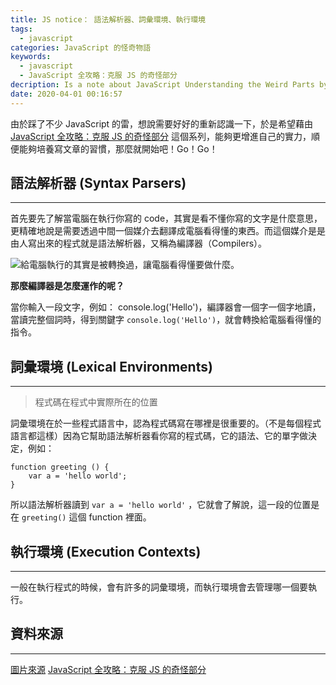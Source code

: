 ```yaml
---
title: JS notice： 語法解析器、詞彙環境、執行環境
tags:
  - javascript
categories: JavaScript 的怪奇物語
keywords:
  - javascript
  - JavaScript 全攻略：克服 JS 的奇怪部分
decription: Is a note about JavaScript Understanding the Weird Parts by Anthony Alicea
date: 2020-04-01 00:16:57
---
```


由於踩了不少 JavaScript 的雷，想說需要好好的重新認識一下，於是希望藉由 [JavaScript 全攻略：克服 JS 的奇怪部分](https://www.udemy.com/course/javascriptjs/) 這個系列，能夠更增進自己的實力，順便能夠培養寫文章的習慣，那麼就開始吧！Go！Go！
<!--more-->

## 語法解析器 (Syntax Parsers)
---

首先要先了解當電腦在執行你寫的 code，其實是看不懂你寫的文字是什麼意思，更精確地說是需要透過中間一個媒介去翻譯成電腦看得懂的東西。而這個媒介是是由人寫出來的程式就是語法解析器，又稱為編譯器（Compilers）。

![給電腦執行的其實是被轉換過，讓電腦看得懂要做什麼。](https://i.imgur.com/500vRoE.png)

**那麼編譯器是怎麼運作的呢？**

當你輸入一段文字，例如： console.log('Hello')，編譯器會一個字一個字地讀，當讀完整個詞時，得到關鍵字 `console.log('Hello')`，就會轉換給電腦看得懂的指令。

## 詞彙環境 (Lexical Environments)
---

>程式碼在程式中實際所在的位置

詞彙環境在於一些程式語言中，認為程式碼寫在哪裡是很重要的。（不是每個程式語言都這樣）因為它幫助語法解析器看你寫的程式碼，它的語法、它的單字做決定，例如：

```
function greeting () {
    var a = 'hello world';
}
```

所以語法解析器讀到 `var a = 'hello world'` ，它就會了解說，這一段的位置是在 `greeting()` 這個 function 裡面。

## 執行環境 (Execution Contexts)
---

一般在執行程式的時候，會有許多的詞彙環境，而執行環境會去管理哪一個要執行。

## 資料來源
---

[圖片來源](https://www.guru99.com/syntax-analysis-parsing-types.html)
[JavaScript 全攻略：克服 JS 的奇怪部分](https://www.udemy.com/course/javascriptjs/)